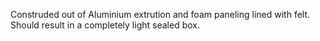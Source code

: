 Construded out of Aluminium extrution and foam paneling lined with felt. 
Should result in a completely light sealed box.
